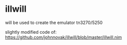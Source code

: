 # illwill
will be used to create the emulator tn3270/5250

slightly modified code of: https://github.com/johnnovak/illwill/blob/master/illwill.nim